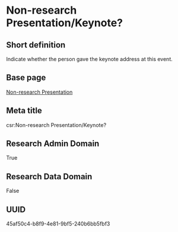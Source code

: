 # Non-research Presentation/Keynote?
## Short definition
Indicate whether the person gave the keynote address at this event.
## Base page
[Non-research Presentation](../../Objects/Non-research%20Presentation.md)
## Meta title
csr:Non-research Presentation/Keynote?
## Research Admin Domain
True
## Research Data Domain
False
## UUID
45af50c4-b8f9-4e81-9bf5-240b6bb5fbf3
